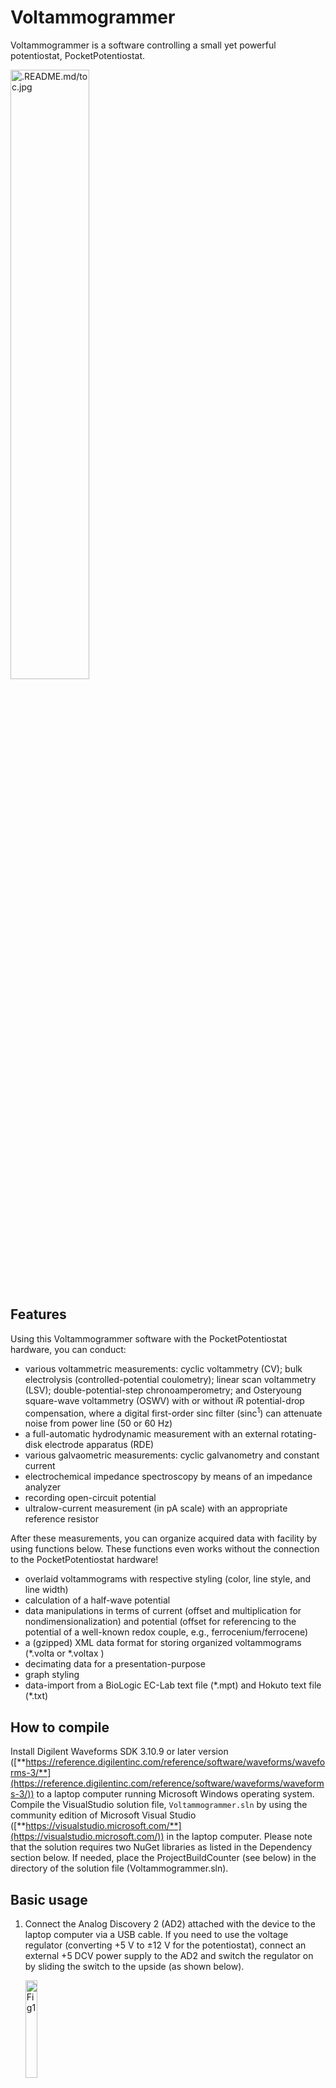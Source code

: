 # Voltammogrammer

Voltammogrammer is a software controlling a small yet powerful potentiostat, PocketPotentiostat.

<img src=".README.md/toc.jpg" alt=".README.md/toc.jpg" width=50% />



## Features

Using this Voltammogrammer software with the PocketPotentiostat hardware, you can conduct:

- various voltammetric measurements: cyclic voltammetry (CV);  bulk electrolysis (controlled-potential coulometry); linear scan voltammetry (LSV); double-potential-step chronoamperometry; and Osteryoung square-wave voltammetry (OSWV) with or without *i*R potential-drop compensation, where a digital first-order sinc filter (sinc<sup>1</sup>) can attenuate noise from power line (50 or 60 Hz)
- a full-automatic hydrodynamic measurement with an external rotating-disk electrode apparatus (RDE)
- various galvaometric measurements: cyclic galvanometry and constant current
- electrochemical impedance spectroscopy by means of an impedance analyzer 
- recording open-circuit potential
- ultralow-current measurement (in pA scale) with an appropriate reference resistor

After these measurements, you can organize acquired data with facility by using functions below. These functions even works without the connection to the PocketPotentiostat hardware!

- overlaid voltammograms with respective styling (color, line style, and line width)
- calculation of a half-wave potential
- data manipulations in terms of current (offset and multiplication for nondimensionalization) and potential (offset for referencing to the potential of a well-known redox couple, e.g., ferrocenium/ferrocene)
- a (gzipped) XML data format for storing organized voltammograms (*.volta or *.voltax )
- decimating data for a presentation-purpose
- graph styling  
- data-import from a BioLogic EC-Lab text file (\*.mpt) and Hokuto text file (\*.txt)



## How to compile

Install Digilent Waveforms SDK 3.10.9 or later version ([**https://reference.digilentinc.com/reference/software/waveforms/waveforms-3/**](https://reference.digilentinc.com/reference/software/waveforms/waveforms-3/)) to a laptop computer running Microsoft Windows operating system. Compile the VisualStudio solution file, `Voltammogrammer.sln` by using the community edition of Microsoft Visual Studio ([**https://visualstudio.microsoft.com/**](https://visualstudio.microsoft.com/)) in the laptop computer. Please note that the solution requires two NuGet libraries as listed in the Dependency section below. If needed, place the ProjectBuildCounter (see below) in the directory of the solution file (Voltammogrammer.sln).

## Basic usage

1. Connect the Analog Discovery 2 (AD2) attached with the device to the laptop computer via a USB cable. If you need to use the voltage regulator (converting +5 V to ±12 V for the potentiostat), connect an external +5 DCV power supply to the AD2 and switch the regulator on by sliding the switch to the upside (as shown below).

   <img src=".README.md/Fig1.jpg" alt="Fig1" width=20% />

2. Then, launch the software as shown in a screenshot below.

   <img src=".README.md/Fig2.png" alt="Fig2" width="75%" />

3. Press the `Connect` button to energize the device. If multiple AD2s are connected to the computer, select a target device from the pull-down list (in the drop-down menu from the `Connect` button) enumerating device IDs of AD2s.

4. Configure values of reference resistor in the "Configure_Potentiostat" sub-window (invoked by `Record` > `Configure Potentiostat...` menu) in order to match up these values with those of actual resistors inserted in the device *a priori*. This configuration is essential for an internal *I*-*V* converter in the device. For example, a resistor of 10 MΩ is required to sense a current in a few nA scale with the device. 

   <img src=".README.md/Fig4.png" alt="Fig2" width="90%" />

5. Select "Cyclic Voltammetry" as a `technique`, "+-200 uA" as a `current range` from combo boxes. When you select the current range, mechanical relay-switches in the device turn on an analog circuit to use the target reference resistor from a set of resistors (10 kΩ in this case) for an internal *I*-*V* converter in the device. Set "-300", "500", "100", and "1" to text boxes of the `initial` potential, `vertex` potential, `scanning rate`, and `repeat` count, respectively, for the measurement of cyclic voltammetry.

6. Connect cable terminals (*i.e.*, tricolored alligator clips from the PocketPotentiostat device) to a three-electrode electrochemical cell consisting of working, counter, and reference electrodes. The cell also holds a solution of interest. As an example, we assume that a tetrahydrofuran solution containing ferrocene (1 mM) and tetrabutylammonium hexafluorophosphate (0.1 M) is tested. 

7. Click `Record` button to start recording the cyclic voltammogram with storing data in the file you asked beforehand (if not necessary, click `Scan` to do it without saving). 

8. During the recording, you can stop the recording at any time by clicking `Stop` button.

9. After the recording, you should see two temporal response-curves of current (red line) and potential (blue line) as shown below. First two seconds in these responses correspond the duration for pre-electrolysis at the `initial` potential to attenuate a (non-Faradaic) charging current. Then, the triangle-shaped potential waveform (blue line) was input to the device that outputting a potential waveform from which the Faradaic current response (red line) was calculated according to Ohm's law with the reference resistor selected.

   <img src=".README.md/Fig9.png" alt="Fig2" width="75%" /> 

10. Meanwhile, the actual cyclic voltammogram appears in the "Actual Voltammogram" window. In this window, you can organize a set of voltammograms with facility.

11. As shown in a screenshot below, the window consists of three toolbars with the main menu. By using the appearance toolbar, you can change the appearance of respective voltammogram (line color, line style, and line width). By using the mathematics toolbar, you can manipulate a voltammogram in terms of current (with text boxes of `+I`  for offset and `xI` for multiplication) and potential (with a text box of `Fc(+/0)` for offset). Note that the mathematical manipulation-history is noted in the graph legend. By using the axes toolbar, you can change units for horizontal and vertical axes. By using the "Half-wave potential" sub-window (invoked by `Calculation` > `Half-wave potential...` menu), you can semi-automatically calculate the half-wave potential of a cyclic voltammogram acquired. 
    <img src=".README.md/Fig11.png" alt="Fig2" width="75%" />

12. Finally, such organized voltammogramms can be saved to the file you specified by clicking `Save As` menu in the main toolbar. In the dialogue box, you can also specify whether or not to decimate the raw data points of voltammograms.



## Dependency

This software uses nice NuGet libraries below. Thanks a lot!

-  [aybe / Windows-API-Code-Pack-1.1](https://github.com/aybe/Windows-API-Code-Pack-1.1), a NuGet package for Microsoft Windows API Code Pack for Shell (1.1.1)
-  [Rduto / Microsoft.Solver.Foundation](https://www.nuget.org/packages/Microsoft.Solver.Foundation), a NuGet package for Microsoft Solver Foundation (3.1.0)
-  [ivostoykov /
ProjectBuildCounter ](https://github.com/ivostoykov/ProjectBuildCounter), ProjectBuildCounter for increment of the build
number of C# Visual Studio projects.


## License

GPL-3.0 License (2020, Yasuo Matsubara)
